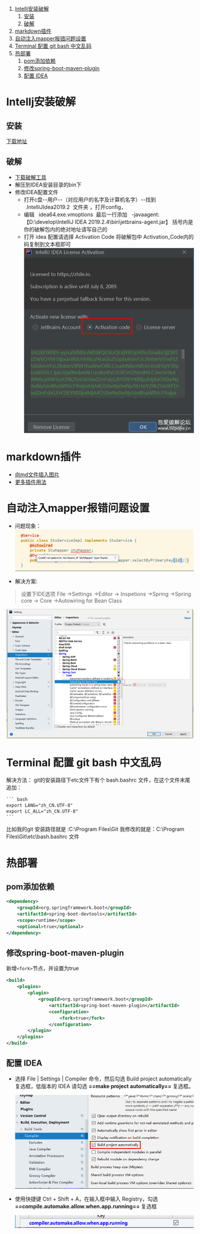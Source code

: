 

1. [Intellj安装破解](#intellj安装破解)
	1. [安装](#安装)
	2. [破解](#破解)
2. [markdown插件](#markdown插件)
3. [自动注入mapper报错问题设置](#自动注入mapper报错问题设置)
4. [Terminal 配置 git bash 中文乱码](#terminal-配置-git-bash-中文乱码)
5. [热部署](#热部署)
	1. [pom添加依赖](#pom添加依赖)
	2. [修改spring-boot-maven-plugin](#修改spring-boot-maven-plugin)
	3. [配置 IDEA](#配置-idea)




# Intellj安装破解

## 安装
 [下载地址](https://download.jetbrains.com/idea/ideaIU-2019.2.4.exe)
 
## 破解

 - [下载破解工具](https://github.com/RunningSow/my-note/raw/master/source/jetbrains-agent-latest.zip)
 - 解压到IDEA安装目录的bin下
 - 修改IDEA配置文件
	 - 打开c盘--用户--（对应用户的名字及计算机名字）--找到   .IntelliJIdea2019.2  文件夹 ，打开config，
	 - 编辑   idea64.exe.vmoptions  最后一行添加   -javaagent:【D:\develop\IntelliJ IDEA 2019.2.4\bin\jetbrains-agent.jar】 括号内是你的破解包内的绝对地址请写自己的
	 - 打开 idea 配置请选择  Activation Code 将破解包中 Activation_Code内的码复制到文本框即可
     ![](images/6ea0e139.png)

# markdown插件

 - [向md文件插入图片](https://www.jianshu.com/p/499c48f5de22)
 - [更多插件用法](https://blog.csdn.net/qq_41720208/article/details/102647500)


# 自动注入mapper报错问题设置

 - 问题现象：
![](images/38b19ee7.png)

 - 解决方案:
 

> 设置下IDE选项
File ->Settings ->Editor -> Inspetions ->Spring ->Spring core -> Core ->Autowiring for  Bean Class

![](images/458292f9.png)

# Terminal 配置 git bash 中文乱码

解决方法： git的安装路径下etc文件下有个 bash.bashrc 文件，在这个文件末尾追加：

	``` bash
	export LANG="zh_CN.UTF-8" 
	export LC_ALL="zh_CN.UTF-8" 
	```

比如我的git 安装路径就是 :C:\Program Files\Git 我修改的就是：C:\Program Files\Git\etc\bash.bashrc 文件

# 热部署

## pom添加依赖

``` xml
<dependency>
	<groupId>org.springframework.boot</groupId>
	<artifactId>spring-boot-devtools</artifactId>
	<scope>runtime</scope>
	<optional>true</optional>
</dependency>
```

## 修改spring-boot-maven-plugin
新增```<fork>```节点，并设置为true
``` xml
<build>
    <plugins>
        <plugin>
            <groupId>org.springframework.boot</groupId>
                <artifactId>spring-boot-maven-plugin</artifactId>
                <configuration>
                    <fork>true</fork>
                </configuration>
        </plugin>
    </plugins>
</build>
```

## 配置 IDEA

 - 选择 File | Settings | Compiler 命令，然后勾选 Build project automatically 复选框，低版本的 IDEA 请勾选 **==make project automatically==** 复选框。
 
    ![](images/58db654e.png)
	
 - 使用快捷键 Ctrl + Shift + A，在输入框中输入 Registry，勾选 **==compile.automake.allow.when.app.running==** 复选框
 
    ![](images/2d031a73.png)